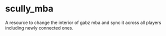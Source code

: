 # scully_mba
 A resource to change the interior of gabz mba and sync it across all players including newly connected ones.
